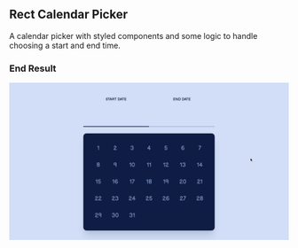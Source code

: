 ## Rect Calendar Picker

A calendar picker with styled components and some logic to handle choosing a start and end time.

### End Result

![Preview](preview.gif)
